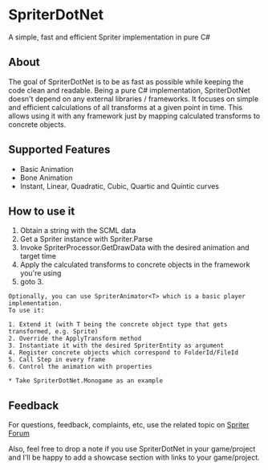 # SpriterDotNet
A simple, fast and efficient Spriter implementation in pure C#

## About
The goal of SpriterDotNet is to be as fast as possible while keeping the code clean and readable. 
Being a pure C# implementation, SpriterDotNet doesn't depend on any external libraries / frameworks. It focuses on simple and efficient calculations of all transforms at a given point in time. This allows using it with any framework just by mapping calculated transforms to concrete objects.

## Supported Features
* Basic Animation
* Bone Animation
* Instant, Linear, Quadratic, Cubic, Quartic and Quintic curves

## How to use it
1. Obtain a string with the SCML data
2. Get a Spriter instance with Spriter.Parse
3. Invoke SpriterProcessor.GetDrawData with the desired animation and target time
4. Apply the calculated transforms to concrete objects in the framework you're using
5. goto 3.

```
Optionally, you can use SpriterAnimator<T> which is a basic player implementation.
To use it:

1. Extend it (with T being the concrete object type that gets transformed, e.g. Sprite)
2. Override the ApplyTransform method
3. Instantiate it with the desired SpriterEntity as argument
4. Register concrete objects which correspond to FolderId/FileId
5. Call Step in every frame
6. Control the animation with properties

* Take SpriterDotNet.Monogame as an example
```

## Feedback
For questions, feedback, complaints, etc, use the related topic on [Spriter Forum](http://brashmonkey.com/forum/index.php?/topic/4166-spriterdotnet-an-implementation-for-all-c-frameworks/)

Also, feel free to drop a note if you use SpriterDotNet in your game/project and I'll be happy to add a showcase section with links to your game/project.

